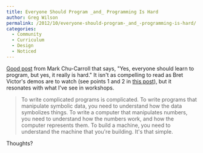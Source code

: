 ```yaml
---
title: Everyone Should Program _and_ Programming Is Hard
author: Greg Wilson
permalink: /2012/10/everyone-should-program-_and_-programming-is-hard/
categories:
  - Community
  - Curriculum
  - Design
  - Noticed
---
```

[Good post][1] from Mark Chu-Carroll that says, "Yes, everyone should learn to program, but yes, it really is hard." It isn't as compelling to read as Bret Victor's demos are to watch (see points 1 and 2 in [this post][2]), but it resonates with what I've see in workshops.

> To write complicated programs is complicated. To write programs that manipulate symbolic data, you need to understand how the data symbolizes things. To write a computer that manipulates numbers, you need to understand how the numbers work, and how the computer represents them. To build a machine, you need to understand the machine that you're building. It's that simple.

Thoughts?

 [1]: http://scientopia.org/blogs/goodmath/2012/10/05/everyone-should-program-or-programming-is-hard-both/
 [2]: /2012/09/26/round-4-a-slight-diversion/
